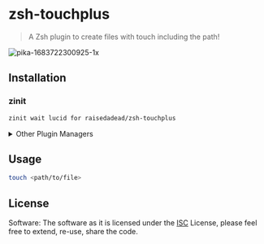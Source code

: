 # zsh-touchplus

> A Zsh plugin to create files with touch including the path!

![pika-1683722300925-1x](https://github.com/raisedadead/zsh-touchplus/assets/1884376/77e2afa7-551e-43d6-9645-e4a7bb0e61f3)

## Installation

### zinit

```zsh
zinit wait lucid for raisedadead/zsh-touchplus
```

<details>
<summary>Other Plugin Managers</summary>

### Zplug

```zsh
zplug "raisedadead/zsh-touchplus"
```

### Antigen

```zsh
antigen bundle raisedadead/zsh-touchplus
```

### Oh-My-Zsh

```zsh
git clone https://github.com/raisedadead/zsh-touchplus.git $ZSH_CUSTOM/plugins/zsh-touchplus
```

```zsh
plugins=(
  #...
  zsh-touchplus
  )
```

### Manual

```zsh
git clone https://github.com/raisedadead/zsh-touchplus.git
source zsh-touchplus/touchplus.plugin.zsh
```

</details>

## Usage

```zsh
touch <path/to/file>
```

## License

Software: The software as it is licensed under the [ISC](LICENSE) License,
please feel free to extend, re-use, share the code.
